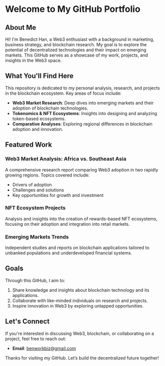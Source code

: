# Welcome to My GitHub Portfolio

## About Me
Hi! I'm Benedict Han, a Web3 enthusiast with a background in marketing, business strategy, and blockchain research. My goal is to explore the potential of decentralized technologies and their impact on emerging markets. This GitHub serves as a showcase of my work, projects, and insights in the Web3 space.

## What You'll Find Here
This repository is dedicated to my personal analysis, research, and projects in the blockchain ecosystem. Key areas of focus include:
- **Web3 Market Research**: Deep dives into emerging markets and their adoption of blockchain technologies.
- **Tokenomics & NFT Ecosystems**: Insights into designing and analyzing token-based ecosystems.
- **Comparative Analyses**: Exploring regional differences in blockchain adoption and innovation.

## Featured Work
### **Web3 Market Analysis: Africa vs. Southeast Asia**
A comprehensive research report comparing Web3 adoption in two rapidly growing regions. Topics covered include:
- Drivers of adoption
- Challenges and solutions
- Key opportunities for growth and investment

### **NFT Ecosystem Projects**
Analysis and insights into the creation of rewards-based NFT ecosystems, focusing on their adoption and integration into retail markets.

### **Emerging Markets Trends**
Independent studies and reports on blockchain applications tailored to unbanked populations and underdeveloped financial systems.

## Goals
Through this GitHub, I aim to:
1. Share knowledge and insights about blockchain technology and its applications.
2. Collaborate with like-minded individuals on research and projects.
3. Inspire innovation in Web3 by exploring untapped opportunities.

## Let's Connect
If you're interested in discussing Web3, blockchain, or collaborating on a project, feel free to reach out:
- **Email**: [benworkbiz@gmail.com](mailto:benworkbiz@gmail.com)

Thanks for visiting my GitHub. Let’s build the decentralized future together!
